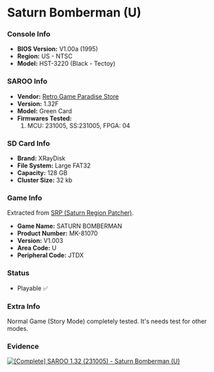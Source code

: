 # Saturn Bomberman (U)

### Console Info

- <b>BIOS Version:</b> V1.00a (1995)
- <b>Region:</b> US - NTSC
- <b>Model:</b> HST-3220 (Black - Tectoy)

### SAROO Info

- <b>Vendor:</b> [Retro Game Paradise Store](https://s.click.aliexpress.com/e/_DlEfAgf)
- <b>Version:</b> 1.32F
- <b>Model:</b> Green Card
- <b>Firmwares Tested:</b>
  1. MCU: 231005, SS:231005, FPGA: 04

### SD Card Info

- <b>Brand:</b> XRayDisk
- <b>File System:</b> Large FAT32
- <b>Capacity:</b> 128 GB
- <b>Cluster Size:</b> 32 kb

### Game Info

Extracted from [SRP (Saturn Region Patcher)](https://segaxtreme.net/resources/saturn-region-patcher.81/download).

- <b>Game Name:</b> SATURN BOMBERMAN
- <b>Product Number:</b> MK-81070
- <b>Version:</b> V1.003
- <b>Area Code:</b> U
- <b>Peripheral Code:</b> JTDX

### Status

- Playable :white_check_mark:

### Extra Info

Normal Game (Story Mode) completely tested. It's needs test for other modes.

### Evidence

[![[Complete] SAROO 1.32 (231005) - Saturn Bomberman (U)](https://img.youtube.com/vi/cBzaoX7G9nQ/0.jpg)](https://www.youtube.com/watch?v=cBzaoX7G9nQ)
